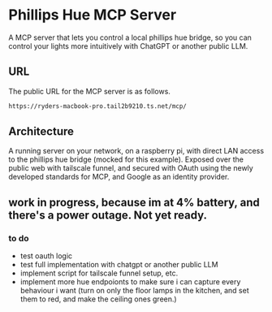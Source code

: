 # Phillips Hue MCP Server
A MCP server that lets you control a local phillips hue bridge, so you can control your lights more intuitively with ChatGPT or another public LLM.

## URL
The public URL for the MCP server is as follows.
```txt
https://ryders-macbook-pro.tail2b9210.ts.net/mcp/
```

## Architecture
A running server on your network, on a raspberry pi, with direct LAN access to the phillips hue bridge (mocked for this example). Exposed over the public web with tailscale funnel, and secured with OAuth using the newly developed standards for MCP, and Google as an identity provider.


## work in progress, because im at 4% battery, and there's a power outage. Not yet ready.

### to do
- test oauth logic
- test full implementation with chatgpt or another public LLM
- implement script for tailscale funnel setup, etc.
- implement more hue endpoionts to make sure i can capture every behaviour i want (turn on only the floor lamps in the kitchen, and set them to red, and make the ceiling ones green.)